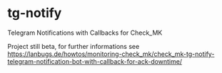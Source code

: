 # tg-notify
Telegram Notifications with Callbacks for Check_MK

Project still beta, for further informations see https://lanbugs.de/howtos/monitoring-check_mk/check_mk-tg-notify-telegram-notification-bot-with-callback-for-ack-downtime/


